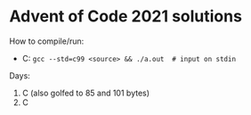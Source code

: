 Advent of Code 2021 solutions
=============================

How to compile/run:

- C: `gcc --std=c99 <source> && ./a.out  # input on stdin`

Days:

1. C (also golfed to 85 and 101 bytes)
2. C
